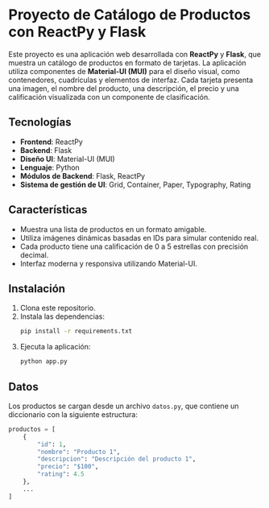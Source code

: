 # Proyecto de Catálogo de Productos con ReactPy y Flask

Este proyecto es una aplicación web desarrollada con **ReactPy** y **Flask**, que muestra un catálogo de productos en formato de tarjetas. La aplicación utiliza componentes de **Material-UI (MUI)** para el diseño visual, como contenedores, cuadrículas y elementos de interfaz. Cada tarjeta presenta una imagen, el nombre del producto, una descripción, el precio y una calificación visualizada con un componente de clasificación.

## Tecnologías

- **Frontend**: ReactPy
- **Backend**: Flask
- **Diseño UI**: Material-UI (MUI)
- **Lenguaje**: Python
- **Módulos de Backend**: Flask, ReactPy
- **Sistema de gestión de UI**: Grid, Container, Paper, Typography, Rating

## Características

- Muestra una lista de productos en un formato amigable.
- Utiliza imágenes dinámicas basadas en IDs para simular contenido real.
- Cada producto tiene una calificación de 0 a 5 estrellas con precisión decimal.
- Interfaz moderna y responsiva utilizando Material-UI.

## Instalación

1. Clona este repositorio.
2. Instala las dependencias:
   ```bash
   pip install -r requirements.txt
   ```
3. Ejecuta la aplicación:
   ```bash
   python app.py
   ```

## Datos

Los productos se cargan desde un archivo `datos.py`, que contiene un diccionario con la siguiente estructura:

```python
productos = [
    {
        "id": 1,
        "nombre": "Producto 1",
        "descripcion": "Descripción del producto 1",
        "precio": "$100",
        "rating": 4.5
    },
    ...
]
```
